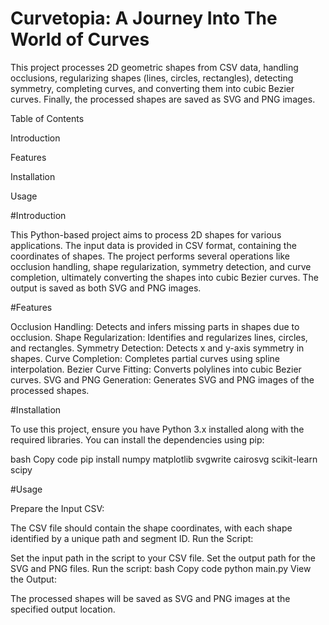 # Curvetopia: A Journey Into The World of Curves
This project processes 2D geometric shapes from CSV data, handling occlusions, regularizing shapes (lines, circles, rectangles), detecting symmetry, completing curves, and converting them into cubic Bezier curves. Finally, the processed shapes are saved as SVG and PNG images.

Table of Contents

Introduction

Features

Installation

Usage

#Introduction

This Python-based project aims to process 2D shapes for various applications. The input data is provided in CSV format, containing the coordinates of shapes. The project performs several operations like occlusion handling, shape regularization, symmetry detection, and curve completion, ultimately converting the shapes into cubic Bezier curves. The output is saved as both SVG and PNG images.

#Features

Occlusion Handling: Detects and infers missing parts in shapes due to occlusion.
Shape Regularization: Identifies and regularizes lines, circles, and rectangles.
Symmetry Detection: Detects x and y-axis symmetry in shapes.
Curve Completion: Completes partial curves using spline interpolation.
Bezier Curve Fitting: Converts polylines into cubic Bezier curves.
SVG and PNG Generation: Generates SVG and PNG images of the processed shapes.

#Installation

To use this project, ensure you have Python 3.x installed along with the required libraries. You can install the dependencies using pip:

bash
Copy code
pip install numpy matplotlib svgwrite cairosvg scikit-learn scipy

#Usage

Prepare the Input CSV:

The CSV file should contain the shape coordinates, with each shape identified by a unique path and segment ID.
Run the Script:

Set the input path in the script to your CSV file.
Set the output path for the SVG and PNG files.
Run the script:
bash
Copy code
python main.py
View the Output:

The processed shapes will be saved as SVG and PNG images at the specified output location.

